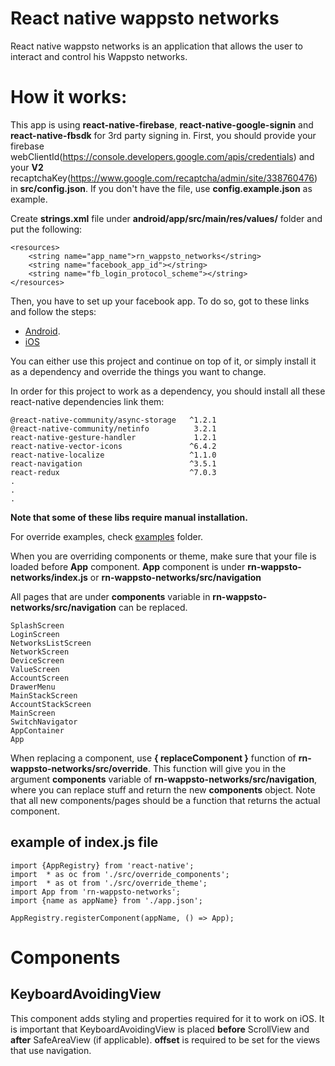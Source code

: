 # React native wappsto networks

React native wappsto networks is an application that allows the user to interact and control his Wappsto networks.

# How it works:

This app is using **react-native-firebase**, **react-native-google-signin** and **react-native-fbsdk** for 3rd party signing in.
First, you should provide your firebase webClientId(https://console.developers.google.com/apis/credentials) and your **V2** recaptchaKey(https://www.google.com/recaptcha/admin/site/338760476) in **src/config.json**. If you don't have the file, use **config.example.json** as example.

Create **strings.xml** file under **android/app/src/main/res/values/** folder and put the following:

```
<resources>
    <string name="app_name">rn_wappsto_networks</string>
    <string name="facebook_app_id"></string>
    <string name="fb_login_protocol_scheme"></string>
</resources>
```

Then, you have to set up your facebook app. To do so, got to these links and follow the steps:

- [Android](https://developers.facebook.com/docs/android/getting-started/).
- [iOS](https://developers.facebook.com/docs/ios/getting-started/)

You can either use this project and continue on top of it, or simply install it as a dependency and override the things you want to change.

In order for this project to work as a dependency, you should install all these react-native dependencies link them:

```
@react-native-community/async-storage   ^1.2.1
@react-native-community/netinfo          3.2.1
react-native-gesture-handler             1.2.1
react-native-vector-icons               ^6.4.2
react-native-localize                   ^1.1.0
react-navigation                        ^3.5.1
react-redux                             ^7.0.3
.
.
.
```

**Note that some of these libs require manual installation.**

For override examples, check [examples](https://github.com/Wappsto/rn-wappsto-networks/tree/master/examples) folder.

When you are overriding components or theme, make sure that your file is loaded before **App** component. **App** component is under **rn-wappsto-networks/index.js** or **rn-wappsto-networks/src/navigation**

All pages that are under **components** variable in **rn-wappsto-networks/src/navigation** can be replaced.

```
SplashScreen
LoginScreen
NetworksListScreen
NetworkScreen
DeviceScreen
ValueScreen
AccountScreen
DrawerMenu
MainStackScreen
AccountStackScreen
MainScreen
SwitchNavigator
AppContainer
App
```

When replacing a component, use **{ replaceComponent }** function of **rn-wappsto-networks/src/override**. This function will give you in the argument **components** variable of **rn-wappsto-networks/src/navigation**, where you can replace stuff and return the new **components** object. Note that all new components/pages should be a function that returns the actual component.

## example of index.js file

```
import {AppRegistry} from 'react-native';
import  * as oc from './src/override_components';
import  * as ot from './src/override_theme';
import App from 'rn-wappsto-networks';
import {name as appName} from './app.json';

AppRegistry.registerComponent(appName, () => App);
```

# Components

## KeyboardAvoidingView

This component adds styling and properties required for it to work on iOS.
It is important that KeyboardAvoidingView is placed **before** ScrollView and **after** SafeAreaView (if applicable).
**offset** is required to be set for the views that use navigation.
